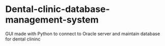 # Dental-clinic-database-management-system
GUI made with Python to connect to Oracle server and maintain database for dental clininc
